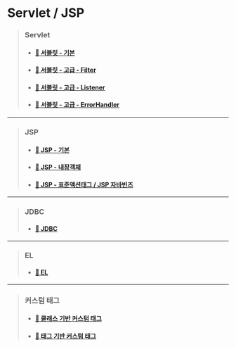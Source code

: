 # Servlet / JSP

>	### Servlet
>
>	* #### [:camel: 서블릿 - 기본](https://github.com/Chocobe/JSP_practice/tree/master/edu/src/com/edu/test "서블릿 - 기본")
>
>	* #### [:camel: 서블릿 - 고급 - Filter](https://github.com/Chocobe/JSP_practice/tree/master/edu/src/com/edu/filter "고급 - Filter")
>
>	* #### [:camel: 서블릿 - 고급 - Listener](https://github.com/Chocobe/JSP_practice/tree/master/edu/src/com/edu/listener "고급 - Listener")
>
>	* #### [:camel: 서블릿 - 고급 - ErrorHandler](https://github.com/Chocobe/JSP_practice/tree/master/edu/src/com/edu/erorrHandler "고급 - ErrorHandler")

---

>	### JSP
>
>	* #### [:camel: JSP - 기본](https://github.com/Chocobe/JSP_practice/tree/master/edu/WebContent/jsp_basic)
>
>	* #### [:camel: JSP - 내장객체](https://github.com/Chocobe/JSP_practice/tree/master/edu/WebContent/innerObject)
>
>	* #### [:camel: JSP - 표준액션태그 / JSP 자바빈즈](https://github.com/Chocobe/JSP_practice/tree/master/edu/WebContent/standardActionTag)

---

>	### JDBC
>
>	* #### [:camel: JDBC](https://github.com/Chocobe/JSP_practice/tree/master/edu/WebContent/database)

---

>	### EL
>
>	* #### [:camel: EL](https://github.com/Chocobe/JSP_practice/tree/master/edu/WebContent/EL)

---

>	### 커스텀 태그
>
>	* #### [:camel: 클래스 기반 커스텀 태그](https://github.com/Chocobe/JSP_practice/tree/master/edu/WebContent/customTag)
>
>	* #### [:camel: 태그 기반 커스텀 태그](https://github.com/Chocobe/JSP_practice/tree/master/edu/WebContent/WEB-INF/tags)
